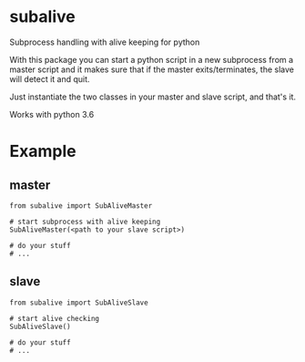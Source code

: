 # subalive
Subprocess handling with alive keeping for python

With this package you can start a python script in a new subprocess from a master script and it makes sure that if the master exits/terminates, the slave will detect it and quit.

Just instantiate the two classes in your master and slave script, and that's it.

Works with python 3.6

# Example
## master

    from subalive import SubAliveMaster
    
    # start subprocess with alive keeping
    SubAliveMaster(<path to your slave script>)
    
    # do your stuff
    # ...
    
## slave

    from subalive import SubAliveSlave

    # start alive checking
    SubAliveSlave()

    # do your stuff
    # ...
